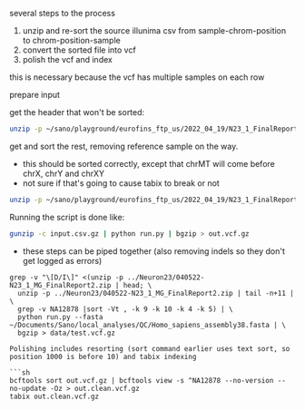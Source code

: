 


several steps to the process

1. unzip and re-sort the source illunima csv from sample-chrom-position to chrom-position-sample
2. convert the sorted file into vcf
3. polish the vcf and index

this is necessary because the vcf has multiple samples on each row


prepare input

get the header that won't be sorted:

```sh
unzip -p ~/sano/playground/eurofins_ftp_us/2022_04_19/N23_1_FinalReport.zip | head | gzip > input.csv.gz
```

get and sort the rest, removing reference sample on the way.
- this should be sorted correctly, except that chrMT will come before chrX, chrY and chrXY
- not sure if that's going to cause tabix to break or not

```sh
unzip -p ~/sano/playground/eurofins_ftp_us/2022_04_19/N23_1_FinalReport.zip | tail -n+11 | grep -v NA12878 |sort -Vt , -k 9 -k 10 -k 4 -k 5 | gzip >> input.csv.gz
```

Running the script is done like:

```sh
gunzip -c input.csv.gz | python run.py | bgzip > out.vcf.gz
```

- these steps can be piped together (also removing indels so they don't get logged as errors)
```
grep -v "\[D/I\]" <(unzip -p ../Neuron23/040522-N23_1_MG_FinalReport2.zip | head; \
  unzip -p ../Neuron23/040522-N23_1_MG_FinalReport2.zip | tail -n+11 | \
  grep -v NA12878 |sort -Vt , -k 9 -k 10 -k 4 -k 5) | \
  python run.py --fasta ~/Documents/Sano/local_analyses/QC/Homo_sapiens_assembly38.fasta | \
  bgzip > data/test.vcf.gz
```

```
Polishing includes resorting (sort command earlier uses text sort, so position 1000 is before 10) and tabix indexing

```sh
bcftools sort out.vcf.gz | bcftools view -s ^NA12878 --no-version --no-update -Oz > out.clean.vcf.gz
tabix out.clean.vcf.gz
```